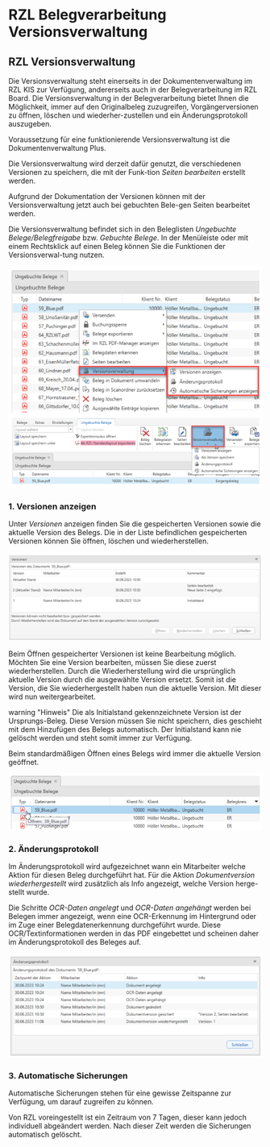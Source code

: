 # RZL Belegverarbeitung Versionsverwaltung

## RZL Versionsverwaltung 

Die Versionsverwaltung steht einerseits in der Dokumentenverwaltung im RZL KIS zur Verfügung, andererseits 
auch in der Belegverarbeitung im RZL Board. Die Versionsverwaltung in der Belegverarbeitung bietet Ihnen die 
Möglichkeit, immer auf den Originalbeleg zuzugreifen, Vorgängerversionen zu öffnen, löschen und wiederher-zustellen und ein Änderungsprotokoll auszugeben.

Voraussetzung für eine funktionierende Versionsverwaltung ist die Dokumentenverwaltung Plus.

Die Versionsverwaltung wird derzeit dafür genutzt, die verschiedenen Versionen zu speichern, die mit der Funk-tion *Seiten bearbeiten* erstellt werden. 

Aufgrund der Dokumentation der Versionen können mit der Versionsverwaltung jetzt auch bei gebuchten Bele-gen Seiten bearbeitet werden.

Die Versionsverwaltung befindet sich in den Beleglisten *Ungebuchte Belege/Belegfreigabe* bzw. *Gebuchte Belege*.
In der Menüleiste oder mit einem Rechtsklick auf einen Beleg können Sie die Funktionen der Versionsverwal-tung nutzen.



![Image](<img/image-1.png>)


### 1. Versionen anzeigen


Unter *Versionen* anzeigen finden Sie die gespeicherten Versionen sowie die aktuelle Version des Belegs. Die in der 
Liste befindlichen gespeicherten Versionen können Sie öffnen, löschen und wiederherstellen.



![Image](<img/image-2.png>)


Beim Öffnen gespeicherter Versionen ist keine Bearbeitung möglich. Möchten Sie eine Version bearbeiten, müssen Sie diese zuerst wiederherstellen. Durch die Wiederherstellung wird die ursprünglich aktuelle Version durch die ausgewählte Version ersetzt. Somit ist die Version, die Sie wiederhergestellt haben nun die aktuelle Version. Mit dieser wird nun weitergearbeitet.


warning "Hinweis"
Die als Initialstand gekennzeichnete Version ist der Ursprungs-Beleg. Diese Version müssen Sie nicht speichern, dies geschieht mit dem Hinzufügen des Belegs automatisch. Der Initialstand kann nie gelöscht werden und steht somit immer zur Verfügung.

Beim standardmäßigen Öffnen eines Belegs wird immer die aktuelle Version geöffnet.


![Image](<img/image-3.png>)



### 2. Änderungsprotokoll


Im Änderungsprotokoll wird aufgezeichnet wann ein Mitarbeiter welche Aktion für diesen Beleg durchgeführt hat. Für die Aktion *Dokumentversion wiederhergestellt* wird zusätzlich als Info angezeigt, welche Version herge-stellt wurde.

Die Schritte *OCR-Daten angelegt* und *OCR-Daten angehängt* werden bei Belegen immer angezeigt, wenn eine OCR-Erkennung im Hintergrund oder im Zuge einer Belegdatenerkennung durchgeführt wurde. Diese OCR/Textinformationen werden in das PDF eingebettet und scheinen daher im Änderungsprotokoll des Beleges auf.



![Image](<img/image-4.png>)



### 3. Automatische Sicherungen


Automatische Sicherungen stehen für eine gewisse Zeitspanne zur Verfügung, um darauf zugreifen zu können.

Von RZL voreingestellt ist ein Zeitraum von 7 Tagen, dieser kann jedoch individuell abgeändert werden. Nach dieser Zeit werden die Sicherungen automatisch gelöscht.